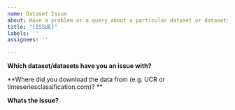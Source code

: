 ```yaml
---
name: Dataset Issue
about: Have a problem or a query about a particular dataset or datasets? Ask away
title: "[ISSUE]"
labels: ''
assignees: ''

---
```


**Which dataset/datasets have you an issue with?**

**Where did you download the data from (e.g. UCR or timeseriesclassification.com)? **

**Whats the issue?**
